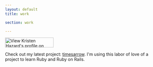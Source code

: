 ```yaml
---
layout: default
title: work

section: work

---
```



  
 <a href="http://www.linkedin.com/in/kristenhazard" >
  <img src="http://www.linkedin.com/img/webpromo/btn_viewmy_160x33.gif" width="160" height="33" border="0" alt="View Kristen Hazard's profile on LinkedIn">
 </a>


Check out my latest project: [timesarrow](http://times-arrow.com). I'm using this labor of love of a project to learn Ruby and Ruby on Rails.



